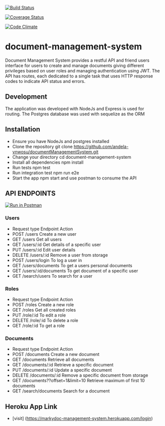 [![Build Status](https://travis-ci.org/andela-vnwosu/document-management-system.svg?branch=develop)](https://travis-ci.org/andela-vnwosu/document-management-system.svg?branch=develop)

[![Coverage Status](https://coveralls.io/repos/github/andela-vnwosu/document-management-system/badge.svg?branch=develop)](https://coveralls.io/github/andela-vnwosu/document-management-system?branch=develop)

[![Code Climate](https://codeclimate.com/github/andela-vnwosu/document-management-system/badges/gpa.svg)](https://codeclimate.com/github/andela-vnwosu/document-management-system)


# document-management-system

Document Management System provides a restful API and friend users interface for users to create and manage documents giving different privileges based on user roles and managing authentication using JWT. The API has routes, each dedicated to a single task that uses HTTP response codes to indicate API status and errors.

## Development
The application was developed with NodeJs and Express is used for routing. The Postgres database was used with sequelize as the ORM

## Installation
- Ensure you have NodeJs and postgres installed
- Clone the repository git clone https://github.com/andela-vnwosu/documentManagementSystem.git
- Change your directory cd document-management-system
- Install all dependencies npm install
- Run tests npm test
- Run integration test npm run e2e
- Start the app npm start and use postman to consume the API

## API ENDPOINTS

[![Run in Postman](https://run.pstmn.io/button.svg)](https://app.getpostman.com/run-collection/8c67c8b3b129867b7efb)

### Users

- Request type	Endpoint	Action
- POST	/users	Create a new user
- GET	/users	Get all users
- GET	/users/:id	Get details of a specific user
- PUT	/users/:id	Edit user details
- DELETE	/users/:id	Remove a user from storage
- POST	/users/login	To log a user in
- GET	/users/documents	To get a users personal documents
- GET	/users/:id/documents	To get document of a specific user
- GET /search/users  To search for a user

### Roles

- Request type	Endpoint	Action
- POST	/roles	Create a new role
- GET	/roles	Get all created roles
- PUT	/role/:id	To edit a role
- DELETE	/role/:id	To delete a role
- GET	/role/:id	To get a role

### Documents

- Request type	Endpoint	Action
- POST	/documents	Create a new document
- GET	/documents	Retrieve all documents
- GET	/documents/:id	Retrieve a specific document
- PUT	/documents/:id	Update a specific document
- DELETE	/documents/:id	Remove a specific document from storage
- GET	/documents??offset=1&limit=10	Retrieve maximum of first 10 documents
- GET /search/documents  Search for a document

## Heroku App Link

- [visit] (https://markydoc-management-system.herokuapp.com/login)